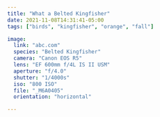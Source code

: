 ```yaml
---
title: "What a Belted Kingfisher"
date: 2021-11-08T14:31:41-05:00
tags: ["birds", "kingfisher", "orange", "fall"]

image:
  link: "abc.com"
  species: "Belted Kingfisher"
  camera: "Canon EOS R5"
  lens: "EF 600mm f/4L IS II USM"
  aperture: "f/4.0"
  shutter: "1/4000s"
  iso: "800 ISO"
  file: "_M6A0405"
  orientation: "horizontal"

---
```

